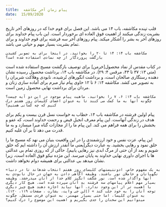 ```yaml
---
title:  پیامِ زمانِ آخرِ مکاشفه
date:  15/09/2020
---
```


قلب تپنده مکاشفه، باب ۱۴ می باشد. این فصل برای قوم خدا که در روزهای آخر تاریخ بشریت زندگی میکنند از اهمیت فوق العاده ای برخوردار است. این باب پیام خداوند برای روزهای آخر به بشر را آشکار میکند. پیام روزهای آخر سه فرشته برای قوم خداوند و برای تمام بشریت بسیار مهم و حیاتی می باشد.

`مکاشفه باب ۱۴: ۱۴ تا ۲۰ را بخوانید. در اینجا برای به تصویر کشیدن بازگشت پروردگار از چه نمادی استفاده شده است؟`

در کتاب مقدس از نماد محصول[خرمن] برای توصیف بازگشت مسیح استفاده شده است (متی ۱۳: ۳۷ تا ۴۳، مرقس ۴: ۲۹). در مکاشفه باب ۱۴، برداشت محصول رسیده نشان دهنده رستگاری صالحان است، و برداشت انگورهای تُرشیده، نابودی وهلاکت شریران را به تصویر می کشد. مکاشفه ۱۴: ۶ تا ۱۲ حاوی پیام نیاز مبرم برای آماده سازی زنان و مردان برای برداشت نهایی محصول زمین است.

`مکاشفه باب ۱۴: ۶، ۷ را بخوانید. ماهیت پیام موجود در این دو آیه چیست؟ چگونه آنها به ما کمک می کنند تا به عنوان اعضای کلیسای روز هفتم درک کنیم که چه کسانی هستیم؟`

پیام اولین فرشته در مکاشفه باب ۱۴، خطاب به خواست نسل قرن بیست و یکم برای هدف در زندگی آنهاست. این پیام معرف انجیلِ فیض و رحمت خداوند است، که عفو و بخشش را برای همه فراهم می کند. این پیام ما را از مجازات گناه مبرا میسازد و به ما قدرت می دهد تا بر آن غلبه کنیم.

این پیام، عزت نفس و خود ارزشمندی را در این واقعیت بنیان می نهد که مسیح ما را خلق نمود و رهایی بخشید. به عبارت دیگر[یعنی ما آنقدر ارزش آن را داشته ایم که خلق شویم و بعد از آن حتی از مرگ ابدی نیز رهایی یابیم]. حاکی از که روزی تمام بی عدالتی ها با اجرای داوری نهایی خداوند به پایان میرسد. این مژده نیکو فوق العاده است، زیرا نشان میدهد بی عدالتی برای همیشه دوام نخواهد داشت.

`«به یک مفهوم خاص، ادونتیستهای کلیسای روز هفتم انتخاب شدهاند تا در دنیا نگهبانان و حاملان نور باشند. وظیفه آگاهی دادن به جهانِ در حال نابودی به آنها واگذار شده است. نور شگفت انگیز کلام خدا از آنان میدرخشد. وظیفه بسیار مهم اعلام پیامهای سه فرشته به آنان سپرده شده است. هیچ کار دیگری با اهمیت تر از این وجود ندارد. آنها نباید اجازه دهند هیچ چیز دیگری توجه آنان را به خود جلب کند » (اِلن جی وایت، بشارت ، صفحات ۱۱۹، ۱۲۰). به عنوان کلیسا، اما حتی بسیار مهمتر، به عنوان فردی مستقل، چگونه میتوانیم این سخنان را جدی بگیریم و اهمیت این موضوع را درک کنیم؟`